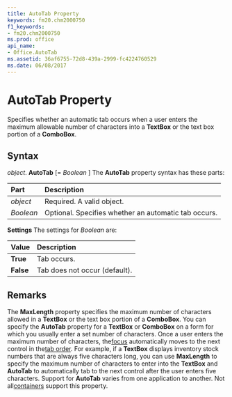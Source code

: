 ```yaml
---
title: AutoTab Property
keywords: fm20.chm2000750
f1_keywords:
- fm20.chm2000750
ms.prod: office
api_name:
- Office.AutoTab
ms.assetid: 36af6755-72d8-439a-2999-fc4224760529
ms.date: 06/08/2017
---
```



# AutoTab Property



Specifies whether an automatic tab occurs when a user enters the maximum allowable number of characters into a  **TextBox** or the text box portion of a **ComboBox**.

## Syntax

_object_. **AutoTab** [= _Boolean_ ]
The  **AutoTab** property syntax has these parts:


|**Part**|**Description**|
|:-----|:-----|
| _object_|Required. A valid object.|
| _Boolean_|Optional. Specifies whether an automatic tab occurs.|

 **Settings**
The settings for  _Boolean_ are:


|**Value**|**Description**|
|:-----|:-----|
|**True**|Tab occurs.|
|**False**|Tab does not occur (default).|

## Remarks

The  **MaxLength** property specifies the maximum number of characters allowed in a **TextBox** or the text box portion of a **ComboBox**.
You can specify the  **AutoTab** property for a **TextBox** or **ComboBox** on a form for which you usually enter a set number of characters. Once a user enters the maximum number of characters, the[focus](../../Glossary/vbe-glossary.md) automatically moves to the next control in the[tab order](../../Glossary/vbe-glossary.md). For example, if a  **TextBox** displays inventory stock numbers that are always five characters long, you can use **MaxLength** to specify the maximum number of characters to enter into the **TextBox** and **AutoTab** to automatically tab to the next control after the user enters five characters.
Support for  **AutoTab** varies from one application to another. Not all[containers](../../Glossary/vbe-glossary.md) support this property.

